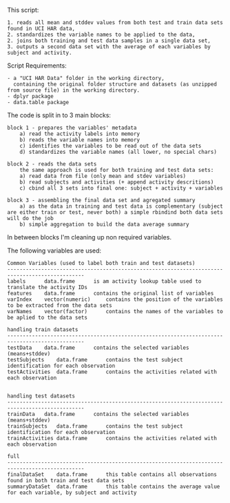 This script:

	1. reads all mean and stddev values from both test and train data sets found in UCI HAR data, 
	2. standardizes the variable names to be applied to the data, 
	2. joins both training and test data samples in a single data set, 
	3. outputs a second data set with the average of each variables by subject and activity.

Script Requirements:

	- a "UCI HAR Data" folder in the working directory, 
	  containing the original folder structure and datasets (as unzipped from source file) in the working directory.
	- dplyr package
	- data.table package

The code is split in to 3 main blocks:

	block 1 - prepares the variables' metadata
		a) read the activity labels into memory
		b) reads the variable names into memory
		c) identifies the variables to be read out of the data sets
		d) standardizes the variable names (all lower, no special chars)
		
	block 2 - reads the data sets
		the same approach is used for both training and test data sets:
		a) read data from file (only mean and stdev variables)
		b) read subjects and activities (+ append activity descritions)
		c) cbind all 3 sets into final one: subject + activity + variables
		
	block 3 - assembling the final data set and agregated summary 
		a) as the data in training and test data is complementary (subject are either train or test, never both) a simple rbindind both data sets will do the job
		b) simple aggregation to build the data average summary
	
	
In between blocks I'm cleaning up non required variables.
	
	
The following variables are used:

	Common Variables (used to label both train and test datasets)
	-----------------------------------------------------------------------------------------------
	labels		data.frame		is am activity lookup table used to translate the activity IDs
	features	data.frame		contains the original list of variables
	varIndex	vector(numeric)		contains the position of the variables to be extracted from the data sets
	varNames	vector(factor)		contains the names of the variables to be aplied to the data sets

	handling train datasets
	-----------------------------------------------------------------------------------------------
	testData	data.frame		contains the selected variables (means+stddev)
	testSubjects	data.frame		contains the test subject identification for each observation
	testActivities	data.frame		contains the activities related with each observation


	handling test datasets
	-----------------------------------------------------------------------------------------------
	trainData	data.frame		contains the selected variables (means+stddev)
	trainSubjects	data.frame		contains the test subject identification for each observation
	trainActivities	data.frame		contains the activities related with each observation

	full 
	-----------------------------------------------------------------------------------------------
	finalDataSet	data.frame		this table contains all observations found in both train and test data sets
	summaryDataSet	data.frame		this table contains the average value for each variable, by subject and activity

